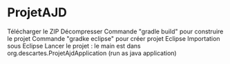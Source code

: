 # ProjetAJD

Télécharger le  ZIP
Décompresser
Commande "gradle build" pour construire le projet
Commande "gradke eclipse" pour créer projet Eclipse
Importation sous Eclipse
Lancer le projet : le main est dans org.descartes.ProjetAjdApplication (run as java application)
